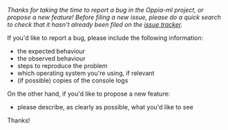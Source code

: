 _Thanks for taking the time to report a bug in the Oppia-ml project, or propose a new feature! Before filing a new issue, please do a quick search to check that it hasn't already been filed on the [issue tracker](https://github.com/oppia/oppia-ml/issues)._

If you'd like to report a bug, please include the following information:
- the expected behaviour
- the observed behaviour
- steps to reproduce the problem
- which operating system you're using, if relevant
- (if possible) copies of the console logs

On the other hand, if you'd like to propose a new feature:
- please describe, as clearly as possible, what you'd like to see

Thanks!
